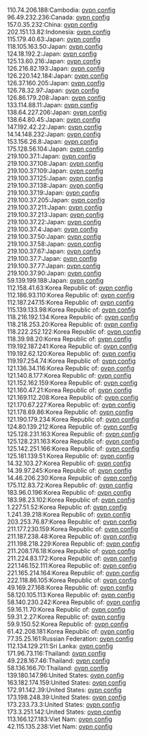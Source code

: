 110.74.206.188:Cambodia: [ovpn config](vpn/110_74_206_188.ovpn)  
96.49.232.236:Canada: [ovpn config](vpn/96_49_232_236.ovpn)  
157.0.35.232:China: [ovpn config](vpn/157_0_35_232.ovpn)  
202.151.13.82:Indonesia: [ovpn config](vpn/202_151_13_82.ovpn)  
115.179.40.63:Japan: [ovpn config](vpn/115_179_40_63.ovpn)  
118.105.163.50:Japan: [ovpn config](vpn/118_105_163_50.ovpn)  
124.18.192.2:Japan: [ovpn config](vpn/124_18_192_2.ovpn)  
125.13.60.216:Japan: [ovpn config](vpn/125_13_60_216.ovpn)  
126.216.82.193:Japan: [ovpn config](vpn/126_216_82_193.ovpn)  
126.220.142.184:Japan: [ovpn config](vpn/126_220_142_184.ovpn)  
126.37.160.205:Japan: [ovpn config](vpn/126_37_160_205.ovpn)  
126.78.32.97:Japan: [ovpn config](vpn/126_78_32_97.ovpn)  
126.86.179.208:Japan: [ovpn config](vpn/126_86_179_208.ovpn)  
133.114.88.11:Japan: [ovpn config](vpn/133_114_88_11.ovpn)  
138.64.227.206:Japan: [ovpn config](vpn/138_64_227_206.ovpn)  
138.64.80.45:Japan: [ovpn config](vpn/138_64_80_45.ovpn)  
147.192.42.22:Japan: [ovpn config](vpn/147_192_42_22.ovpn)  
14.14.148.232:Japan: [ovpn config](vpn/14_14_148_232.ovpn)  
153.156.26.8:Japan: [ovpn config](vpn/153_156_26_8.ovpn)  
175.128.56.104:Japan: [ovpn config](vpn/175_128_56_104.ovpn)  
219.100.37.1:Japan: [ovpn config](vpn/219_100_37_1.ovpn)  
219.100.37.108:Japan: [ovpn config](vpn/219_100_37_108.ovpn)  
219.100.37.109:Japan: [ovpn config](vpn/219_100_37_109.ovpn)  
219.100.37.125:Japan: [ovpn config](vpn/219_100_37_125.ovpn)  
219.100.37.138:Japan: [ovpn config](vpn/219_100_37_138.ovpn)  
219.100.37.19:Japan: [ovpn config](vpn/219_100_37_19.ovpn)  
219.100.37.205:Japan: [ovpn config](vpn/219_100_37_205.ovpn)  
219.100.37.211:Japan: [ovpn config](vpn/219_100_37_211.ovpn)  
219.100.37.213:Japan: [ovpn config](vpn/219_100_37_213.ovpn)  
219.100.37.22:Japan: [ovpn config](vpn/219_100_37_22.ovpn)  
219.100.37.4:Japan: [ovpn config](vpn/219_100_37_4.ovpn)  
219.100.37.50:Japan: [ovpn config](vpn/219_100_37_50.ovpn)  
219.100.37.58:Japan: [ovpn config](vpn/219_100_37_58.ovpn)  
219.100.37.67:Japan: [ovpn config](vpn/219_100_37_67.ovpn)  
219.100.37.7:Japan: [ovpn config](vpn/219_100_37_7.ovpn)  
219.100.37.77:Japan: [ovpn config](vpn/219_100_37_77.ovpn)  
219.100.37.90:Japan: [ovpn config](vpn/219_100_37_90.ovpn)  
59.139.199.188:Japan: [ovpn config](vpn/59_139_199_188.ovpn)  
112.158.41.63:Korea Republic of: [ovpn config](vpn/112_158_41_63.ovpn)  
112.186.93.110:Korea Republic of: [ovpn config](vpn/112_186_93_110.ovpn)  
112.187.247.15:Korea Republic of: [ovpn config](vpn/112_187_247_15.ovpn)  
115.139.133.98:Korea Republic of: [ovpn config](vpn/115_139_133_98.ovpn)  
118.216.192.134:Korea Republic of: [ovpn config](vpn/118_216_192_134.ovpn)  
118.218.253.20:Korea Republic of: [ovpn config](vpn/118_218_253_20.ovpn)  
118.222.252.122:Korea Republic of: [ovpn config](vpn/118_222_252_122.ovpn)  
118.39.98.20:Korea Republic of: [ovpn config](vpn/118_39_98_20.ovpn)  
119.192.187.241:Korea Republic of: [ovpn config](vpn/119_192_187_241.ovpn)  
119.192.62.120:Korea Republic of: [ovpn config](vpn/119_192_62_120.ovpn)  
119.197.254.74:Korea Republic of: [ovpn config](vpn/119_197_254_74.ovpn)  
121.136.34.116:Korea Republic of: [ovpn config](vpn/121_136_34_116.ovpn)  
121.140.8.177:Korea Republic of: [ovpn config](vpn/121_140_8_177.ovpn)  
121.152.162.159:Korea Republic of: [ovpn config](vpn/121_152_162_159.ovpn)  
121.160.47.21:Korea Republic of: [ovpn config](vpn/121_160_47_21.ovpn)  
121.169.112.208:Korea Republic of: [ovpn config](vpn/121_169_112_208.ovpn)  
121.170.67.227:Korea Republic of: [ovpn config](vpn/121_170_67_227.ovpn)  
121.178.69.86:Korea Republic of: [ovpn config](vpn/121_178_69_86.ovpn)  
121.190.179.234:Korea Republic of: [ovpn config](vpn/121_190_179_234.ovpn)  
124.80.139.212:Korea Republic of: [ovpn config](vpn/124_80_139_212.ovpn)  
125.128.231.163:Korea Republic of: [ovpn config](vpn/125_128_231_163.ovpn)  
125.128.231.163:Korea Republic of: [ovpn config](vpn/125_128_231_163.ovpn)  
125.142.251.166:Korea Republic of: [ovpn config](vpn/125_142_251_166.ovpn)  
125.181.139.51:Korea Republic of: [ovpn config](vpn/125_181_139_51.ovpn)  
14.32.103.27:Korea Republic of: [ovpn config](vpn/14_32_103_27.ovpn)  
14.39.97.245:Korea Republic of: [ovpn config](vpn/14_39_97_245.ovpn)  
14.46.206.230:Korea Republic of: [ovpn config](vpn/14_46_206_230.ovpn)  
175.112.83.72:Korea Republic of: [ovpn config](vpn/175_112_83_72.ovpn)  
183.96.0.196:Korea Republic of: [ovpn config](vpn/183_96_0_196.ovpn)  
183.98.23.102:Korea Republic of: [ovpn config](vpn/183_98_23_102.ovpn)  
1.227.51.52:Korea Republic of: [ovpn config](vpn/1_227_51_52.ovpn)  
1.241.39.218:Korea Republic of: [ovpn config](vpn/1_241_39_218.ovpn)  
203.253.76.87:Korea Republic of: [ovpn config](vpn/203_253_76_87.ovpn)  
211.177.230.159:Korea Republic of: [ovpn config](vpn/211_177_230_159.ovpn)  
211.187.238.48:Korea Republic of: [ovpn config](vpn/211_187_238_48.ovpn)  
211.198.218.229:Korea Republic of: [ovpn config](vpn/211_198_218_229.ovpn)  
211.208.176.18:Korea Republic of: [ovpn config](vpn/211_208_176_18.ovpn)  
211.224.83.172:Korea Republic of: [ovpn config](vpn/211_224_83_172.ovpn)  
221.146.152.111:Korea Republic of: [ovpn config](vpn/221_146_152_111.ovpn)  
221.165.214.164:Korea Republic of: [ovpn config](vpn/221_165_214_164.ovpn)  
222.118.86.105:Korea Republic of: [ovpn config](vpn/222_118_86_105.ovpn)  
49.169.27.168:Korea Republic of: [ovpn config](vpn/49_169_27_168.ovpn)  
58.120.105.113:Korea Republic of: [ovpn config](vpn/58_120_105_113.ovpn)  
58.140.230.242:Korea Republic of: [ovpn config](vpn/58_140_230_242.ovpn)  
59.16.11.70:Korea Republic of: [ovpn config](vpn/59_16_11_70.ovpn)  
59.31.2.27:Korea Republic of: [ovpn config](vpn/59_31_2_27.ovpn)  
59.9.150.52:Korea Republic of: [ovpn config](vpn/59_9_150_52.ovpn)  
61.42.208.181:Korea Republic of: [ovpn config](vpn/61_42_208_181.ovpn)  
77.35.25.161:Russian Federation: [ovpn config](vpn/77_35_25_161.ovpn)  
112.134.129.211:Sri Lanka: [ovpn config](vpn/112_134_129_211.ovpn)  
171.96.73.116:Thailand: [ovpn config](vpn/171_96_73_116.ovpn)  
49.228.167.46:Thailand: [ovpn config](vpn/49_228_167_46.ovpn)  
58.136.166.70:Thailand: [ovpn config](vpn/58_136_166_70.ovpn)  
139.180.147.96:United States: [ovpn config](vpn/139_180_147_96.ovpn)  
163.182.174.159:United States: [ovpn config](vpn/163_182_174_159.ovpn)  
172.91.142.39:United States: [ovpn config](vpn/172_91_142_39.ovpn)  
173.198.248.39:United States: [ovpn config](vpn/173_198_248_39.ovpn)  
173.233.73.3:United States: [ovpn config](vpn/173_233_73_3.ovpn)  
173.3.251.142:United States: [ovpn config](vpn/173_3_251_142.ovpn)  
113.166.127.183:Viet Nam: [ovpn config](vpn/113_166_127_183.ovpn)  
42.115.135.238:Viet Nam: [ovpn config](vpn/42_115_135_238.ovpn)  
